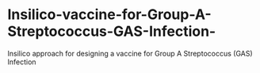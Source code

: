 # Insilico-vaccine-for-Group-A-Streptococcus-GAS-Infection-
Insilico approach for designing a vaccine for Group A Streptococcus (GAS) Infection
